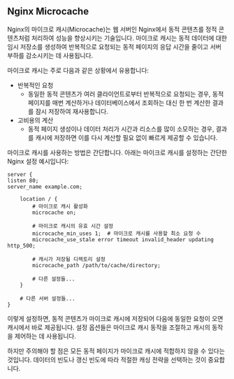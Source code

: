 ## Nginx Microcache

Nginx의 마이크로 캐시(Microcache)는 웹 서버인 Nginx에서 동적 콘텐츠를 정적 콘텐츠처럼 처리하여 성능을 향상시키는 기술입니다. 
마이크로 캐시는 동적 데이터에 대한 임시 저장소를 생성하여 반복적으로 요청되는 동적 페이지의 응답 시간을 줄이고 서버 부하를 감소시키는 데 사용됩니다.

마이크로 캐시는 주로 다음과 같은 상황에서 유용합니다:

- 반복적인 요청
  - 동일한 동적 콘텐츠가 여러 클라이언트로부터 반복적으로 요청되는 경우, 동적 페이지를 매번 계산하거나 데이터베이스에서 조회하는 대신 한 번 계산한 결과를 잠시 저장하여 재사용합니다.
- 고비용의 계산
  - 동적 페이지 생성이나 데이터 처리가 시간과 리소스를 많이 소모하는 경우, 결과를 캐시에 저장하면 이를 다시 계산할 필요 없이 빠르게 제공할 수 있습니다.

마이크로 캐시를 사용하는 방법은 간단합니다. 아래는 마이크로 캐시를 설정하는 간단한 Nginx 설정 예시입니다:

```
server {
listen 80;
server_name example.com;

    location / {
        # 마이크로 캐시 활성화
        microcache on;

        # 마이크로 캐시의 유효 시간 설정
        microcache_min_uses 1;  # 마이크로 캐시를 사용할 최소 요청 수
        microcache_use_stale error timeout invalid_header updating http_500;

        # 캐시가 저장될 디렉토리 설정
        microcache_path /path/to/cache/directory;

        # 다른 설정들...
    }

    # 다른 서버 설정들...
}
```

이렇게 설정하면, 동적 콘텐츠가 마이크로 캐시에 저장되어 다음에 동일한 요청이 오면 캐시에서 바로 제공됩니다. 설정 옵션들은 마이크로 캐시 동작을 조절하고 캐시의 동작을 제어하는 데 사용됩니다.

하지만 주의해야 할 점은 모든 동적 페이지가 마이크로 캐시에 적합하지 않을 수 있다는 것입니다. 데이터의 빈도나 갱신 빈도에 따라 적절한 캐싱 전략을 선택하는 것이 중요합니다.
